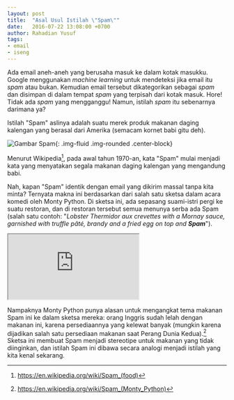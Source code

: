 ```yaml
---
layout: post
title:  "Asal Usul Istilah \"Spam\""
date:   2016-07-22 13:08:00 +0700
author: Rahadian Yusuf
tags:
- email
- iseng
---
```


Ada email aneh-aneh yang berusaha masuk ke dalam kotak masukku. Google menggunakan
*machine learning* untuk mendeteksi jika email itu *spam* atau bukan. Kemudian
email tersebut dikategorikan sebagai *spam* dan disimpan di dalam tempat *spam* yang
terpisah dari kotak masuk. Hore! Tidak ada *spam* yang mengganggu! Namun, istilah *spam*
itu sebenarnya darimana ya?

<!-- more -->

Istilah "Spam" aslinya adalah suatu merek produk makanan daging kalengan yang berasal
dari Amerika (semacam kornet babi gitu deh).

![Gambar Spam](https://upload.wikimedia.org/wikipedia/commons/thumb/0/09/Spam_can.png/506px-Spam_can.png){: .img-fluid .img-rounded .center-block}

Menurut Wikipedia[^1], pada awal tahun 1970-an, kata "Spam" mulai menjadi kata yang
menyatakan segala makanan daging kalengan yang mengandung babi.

Nah, kapan "Spam" identik dengan email yang dikirim massal tanpa kita minta?
Ternyata makna ini berdasarkan dari salah satu sketsa dalam acara komedi oleh Monty Python.
Di sketsa ini, ada sepasang suami-istri pergi ke suatu restoran, dan di restoran tersebut
semua menunya serba ada Spam (salah satu contoh: "*Lobster Thermidor aux crevettes with
a Mornay sauce, garnished with truffle pâté, brandy and a fried egg on top and __Spam__*").

<div class="embed-responsive embed-responsive-4by3">
<iframe class="embed-responsive-item" src="https://www.youtube.com/embed/cFrtpT1mKy8" allowfullscreen></iframe>
</div>

Nampaknya Monty Python punya alasan untuk mengangkat tema makanan Spam ini ke dalam
sketsa mereka:
orang Inggris sudah lelah dengan makanan ini, karena persediaannya yang kelewat banyak
(mungkin karena dijadikan salah satu persediaan makanan saat Perang Dunia Kedua).[^2]
Sketsa ini membuat Spam menjadi stereotipe untuk makanan yang tidak diinginkan, dan
istilah Spam ini dibawa secara analogi menjadi istilah yang kita kenal sekarang.

[^1]: https://en.wikipedia.org/wiki/Spam_(food)
[^2]: https://en.wikipedia.org/wiki/Spam_(Monty_Python)
